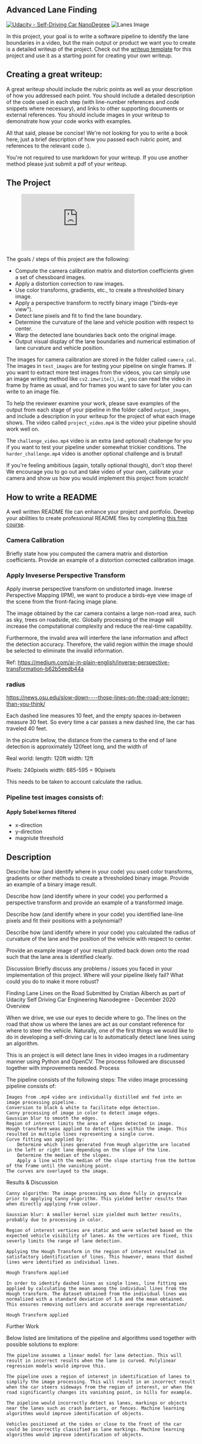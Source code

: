 ## Advanced Lane Finding
[![Udacity - Self-Driving Car NanoDegree](https://s3.amazonaws.com/udacity-sdc/github/shield-carnd.svg)](http://www.udacity.com/drive)
![Lanes Image](./examples/example_output.jpg)

In this project, your goal is to write a software pipeline to identify the lane boundaries in a video, but the main output or product we want you to create is a detailed writeup of the project.  Check out the [writeup template](https://github.com/udacity/CarND-Advanced-Lane-Lines/blob/master/writeup_template.md) for this project and use it as a starting point for creating your own writeup.  

Creating a great writeup:
---
A great writeup should include the rubric points as well as your description of how you addressed each point.  You should include a detailed description of the code used in each step (with line-number references and code snippets where necessary), and links to other supporting documents or external references.  You should include images in your writeup to demonstrate how your code works with examples.  

All that said, please be concise!  We're not looking for you to write a book here, just a brief description of how you passed each rubric point, and references to the relevant code :). 

You're not required to use markdown for your writeup.  If you use another method please just submit a pdf of your writeup.

The Project
---



<figure class="video_container">
  <iframe src="https://youtu.be/xBTPrPMG40Q" frameborder="0" allowfullscreen="true"> </iframe>
</figure>


The goals / steps of this project are the following:

* Compute the camera calibration matrix and distortion coefficients given a set of chessboard images.
* Apply a distortion correction to raw images.
* Use color transforms, gradients, etc., to create a thresholded binary image.
* Apply a perspective transform to rectify binary image ("birds-eye view").
* Detect lane pixels and fit to find the lane boundary.
* Determine the curvature of the lane and vehicle position with respect to center.
* Warp the detected lane boundaries back onto the original image.
* Output visual display of the lane boundaries and numerical estimation of lane curvature and vehicle position.

The images for camera calibration are stored in the folder called `camera_cal`.  The images in `test_images` are for testing your pipeline on single frames.  If you want to extract more test images from the videos, you can simply use an image writing method like `cv2.imwrite()`, i.e., you can read the video in frame by frame as usual, and for frames you want to save for later you can write to an image file.  

To help the reviewer examine your work, please save examples of the output from each stage of your pipeline in the folder called `output_images`, and include a description in your writeup for the project of what each image shows.    The video called `project_video.mp4` is the video your pipeline should work well on.  

The `challenge_video.mp4` video is an extra (and optional) challenge for you if you want to test your pipeline under somewhat trickier conditions.  The `harder_challenge.mp4` video is another optional challenge and is brutal!

If you're feeling ambitious (again, totally optional though), don't stop there!  We encourage you to go out and take video of your own, calibrate your camera and show us how you would implement this project from scratch!

## How to write a README
A well written README file can enhance your project and portfolio.  Develop your abilities to create professional README files by completing [this free course](https://www.udacity.com/course/writing-readmes--ud777).

### Camera Calibration
Briefly state how you computed the camera matrix and distortion coefficients. Provide an example of a distortion corrected calibration image.

### Apply Inveserse Perspective Transform

Apply inverse perspective transform on undistorted image.
Inverse Perspective Mapping (IPM), we want to produce a birds-eye view image of the scene from the front-facing image plane.

The image obtained by the car camera contains a large non-road area, such as sky, trees on roadside, etc. Globally processing of the image will increase the computational complexity and reduce the real-time capability.

Furthermore, the invalid area will interfere the lane information and affect the detection accuracy. Therefore, the valid region within the image should be selected to eliminate the invalid information.

Ref: https://medium.com/ai-in-plain-english/inverse-perspective-transformation-b62b5eedb44a

### radius
https://news.osu.edu/slow-down----those-lines-on-the-road-are-longer-than-you-think/

Each dashed line measures 10 feet, and the empty spaces in-between measure 30 feet. So every time a car passes a new dashed line, the car has traveled 40 feet.

In the picutre below, the distance from the camera to the end of lane detection is approximately 120feet long, and the width of 

Real world:
length: 120ft
width: 12ft

Pixels: 240pixels
width: 685-595 = 90pixels

This needs to be taken to account calculate the radius.

### Pipeline test images consists of:


#### Apply Sobel kernes filtered
- x-direction
- y-direction
- magniute threshold


## Description
Describe how (and identify where in your code) you used color transforms, gradients or other methods to create a thresholded binary image. Provide an example of a binary image result.

Describe how (and identify where in your code) you performed a perspective transform and provide an example of a transformed image.

Describe how (and identify where in your code) you identified lane-line pixels and fit their positions with a polynomial?

Describe how (and identify where in your code) you calculated the radius of curvature of the lane and the position of the vehicle with respect to center.

Provide an example image of your result plotted back down onto the road such that the lane area is identified clearly.


Discussion
Briefly discuss any problems / issues you faced in your implementation of this project. Where will your pipeline likely fail? What could you do to make it more robust?

Finding Lane Lines on the Road
Submitted by Cristian Alberch as part of Udacity Self Driving Car Engineering Nanodegree - December 2020
Overview

When we drive, we use our eyes to decide where to go. The lines on the road that show us where the lanes are act as our constant reference for where to steer the vehicle. Naturally, one of the first things we would like to do in developing a self-driving car is to automatically detect lane lines using an algorithm.

This is an project is will detect lane lines in video images in a rudimentary manner using Python and OpenCV. The process followed are discussed together with improvements needed.
Process

The pipeline consists of the following steps: The video image processing pipeline consists of:

    Images from .mp4 video are individually distilled and fed into an image processing pipeline.
    Conversion to black & white to facilitate edge detection.
    Canny processing of image in color to detect image edges.
    Gaussian blur to smooth the edges.
    Region of interest limits the area of edges detected in image.
    Hough transform weas applied to detect lines within the image. This resulted in multiple lines representing a single curve.
    Curve fitting was applied by:
        Determine which lines generated from Hough algorithm are located in the left or right lane depending on the slope of the line.
        Determine the median of the slopes.
        Apply a line with the median of the slope starting from the bottom of the frame until the vanishing point.
    The curves are overlayed to the image.

Results & Discussion

    Canny algorithm: The image processing was done fully in greyscale prior to applying Canny algorithm. This yielded better results than when directly applying from colour.

    Gaussian blur: A smaller kernel size yielded much better results, probably due to processing in color.

    Region of interest vertices are static and were selected based on the expected vehicle visibility of lanes. As the vertices are fixed, this severly limits the range of lane detection.

    Applying the Hough Transform in the region of interest resulted in satisfactory identification of lines. This however, means that dashed lines were identified as individual lines.

    Hough Transform applied

    In order to identify dashed lines as single lines, line fitting was applied by calculating the mean among the individual lines from the Hough transform. The dataset obtained from the individual lines was normalized with a standard deviation of 1.0 and the mean obtained. This ensures removing outliers and accurate average representation/

    Hough Transform applied

Further Work

Below listed are limitations of the pipeline and algorithms used together with possible solutions to explore:

    The pipeline assumes a linear model for lane detection. This will result in incorrect results when the lane is curved. Polylinear regression models would improve this.

    The pipeline uses a region of interest in identification of lanes to simplify the image processing. This will result in an incorrect result when the car steers sideways from the region of interest, or when the road significantly changes its vanishing point, in hills for example.

    The pipeline would incorrectly detect as lanes, markings or objects near the lanes such as crash barriers, or fences. Machine learning algorithms would improve identification of objects.

    Vehicles positioned at the sides or close to the front of the car could be incorrectly classified as lane markings. Machine learning algorithms would improve identification of objects.

